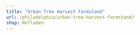 ```yaml
---
title: "Urban Tree Harvest Farmstand"
url: /philadelphia/urban-tree-harvest-farmstand/
shop: Hofladen
---
```

